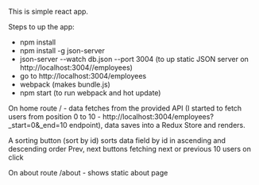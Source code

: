 This is simple react app.

Steps to up the app:

- npm install
- npm install -g json-server
- json-server --watch db.json --port 3004  (to up static JSON server on http://localhost:3004//employees)
- go to http://localhost:3004/employees
- webpack (makes bundle.js)
- npm start (to run webpack and hot update)

On home route / - data fetches from the provided API (I started to fetch users from position 0 to 10 - http://localhost:3004/employees?_start=0&_end=10 endpoint),
data saves into a Redux Store and renders.

A sorting button (sort by id) sorts data field by id in ascending and descending order
Prev, next buttons fetching next or previous 10 users on click

On about route /about - shows static about page

